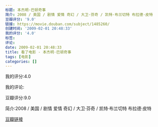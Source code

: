 ```yaml
---
标题: 本杰明·巴顿奇事
简介: 2008 / 美国 / 剧情 爱情 奇幻 / 大卫·芬奇 / 凯特·布兰切特 布拉德·皮特
豆瓣评分: '9.0'
链接: https://movie.douban.com/subject/1485260/
创建时间: '2009-02-01 20:48:33'
我的评分: '4.0'
标签:
评论:
date: 2009-02-01 20:48:33
title: 看了电影 - 本杰明·巴顿奇事
tags: [电影]
categories: []
---
```


我的评分:4.0

我的评论:

豆瓣评分:9.0

简介:2008 / 美国 / 剧情 爱情 奇幻 / 大卫·芬奇 / 凯特·布兰切特 布拉德·皮特

[豆瓣链接](https://movie.douban.com/subject/1485260/)

